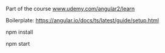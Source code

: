 Part of the course www.udemy.com/angular2/learn

Boilerplate: https://angular.io/docs/ts/latest/guide/setup.html

npm install

npm start
